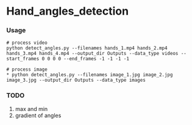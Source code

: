 # Hand_angles_detection



### Usage
```python=
# process video
python detect_angles.py --filenames hands_1.mp4 hands_2.mp4 hands_3.mp4 hands_4.mp4 --output_dir Outputs --data_type videos --start_frames 0 0 0 0 --end_frames -1 -1 -1 -1

# process image
* python detect_angles.py --filenames image_1.jpg image_2.jpg image_3.jpg --output_dir Outputs --data_type images
```

### TODO
1. max and min
2. gradient of angles 